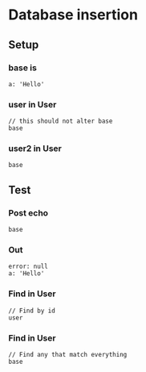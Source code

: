 # Database insertion

## Setup
### base is
	a: 'Hello'
### user in User
	// this should not alter base
	base
### user2 in User
	base

## Test
### Post echo
	base
### Out
	error: null
	a: 'Hello'
### Find in User
	// Find by id
	user
### Find in User
	// Find any that match everything
	base